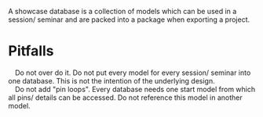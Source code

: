 A showcase database is a collection of models which can be used in a session/ seminar and are packed into a package when exporting a project.



# Pitfalls
<img src="https://github.com/FUSEEProjectTeam/MARBLE/blob/StateServiceProfileRestructure/M/Assets/_MARBLECreator/Data/Images/Warning_Texture.png" width="10" /> Do not over do it. Do not put every model for every session/ seminar into one database. This is not the intention of the underlying design.
<br/><img src="https://github.com/FUSEEProjectTeam/MARBLE/blob/StateServiceProfileRestructure/M/Assets/_MARBLECreator/Data/Images/Warning_Texture.png" width="10" /> Do not add "pin loops". Every database needs one start model from which all pins/ details can be accessed. Do not reference this model in another model.
